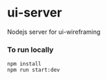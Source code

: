 # ui-server
Nodejs server for ui-wireframing 

### To run locally
```
npm install
npm run start:dev
```